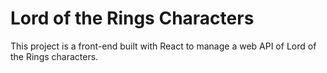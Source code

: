 # Lord of the Rings Characters 

This project is a front-end built with React to manage a web API of Lord of the Rings characters. 
